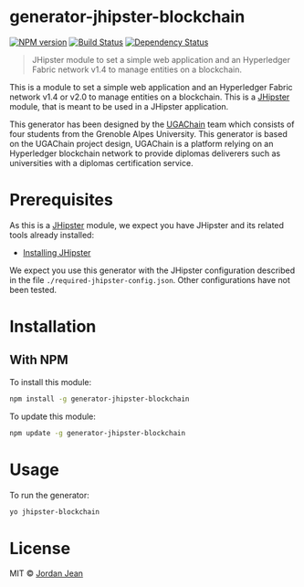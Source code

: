 # generator-jhipster-blockchain
[![NPM version][npm-image]][npm-url] [![Build Status][travis-image]][travis-url] [![Dependency Status][daviddm-image]][daviddm-url]
> JHipster module to set a simple web application and an Hyperledger Fabric network v1.4 to manage entities on a blockchain.

This is a module to set a simple web application and an Hyperledger Fabric network v1.4 or v2.0 to manage entities on a blockchain. This is a [JHipster](http://jhipster.github.io/) module, that is meant to be used in a JHipster application.

This generator has been designed by the [UGAChain](https://gitlab.com/ugachain) team which consists of four students from the Grenoble Alpes University. This generator is based on the UGAChain project design, UGAChain is a platform relying on an Hyperledger blockchain network to provide diplomas deliverers such as universities with a diplomas certification service.

# Prerequisites

As this is a [JHipster](http://jhipster.github.io/) module, we expect you have JHipster and its related tools already installed:

- [Installing JHipster](https://jhipster.github.io/installation.html)

We expect you use this generator with the JHipster configuration described in the file `./required-jhipster-config.json`. Other configurations have not been tested.

# Installation

## With NPM

To install this module:

```bash
npm install -g generator-jhipster-blockchain
```

To update this module:

```bash
npm update -g generator-jhipster-blockchain
```

# Usage

To run the generator:

```bash
yo jhipster-blockchain
```

# License

MIT © [Jordan Jean](https://gitlab.com/ugachain)


[npm-image]: https://img.shields.io/npm/v/generator-jhipster-blockchain.svg
[npm-url]: https://npmjs.org/package/generator-jhipster-blockchain
[travis-image]: https://travis-ci.org/ugachain/generator-jhipster-blockchain.svg?branch=master
[travis-url]: https://travis-ci.org/ugachain/generator-jhipster-blockchain
[daviddm-image]: https://david-dm.org/ugachain/generator-jhipster-blockchain.svg?theme=shields.io
[daviddm-url]: https://david-dm.org/ugachain/generator-jhipster-blockchain
